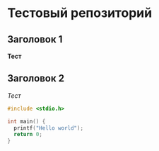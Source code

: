 # Тестовый репозиторий

## Заголовок 1


**Тест**


## Заголовок 2

_Тест_

```c
#include <stdio.h>

int main() {
  printf("Hello world");
  return 0;
}
``` 



